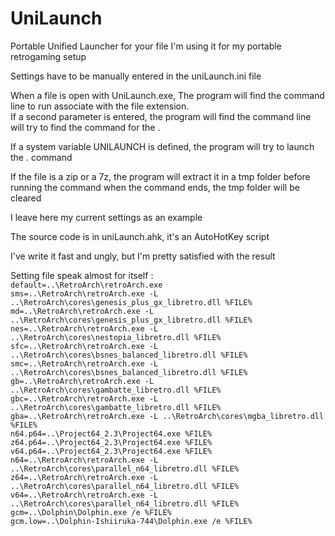 # UniLaunch
Portable Unified Launcher for your file
I'm using it for my portable retrogaming setup 

Settings have to be manually entered in the uniLaunch.ini file  

When a file is open with UniLaunch.exe, The program will find the command line to run associate with the file extension.  
If a second parameter is entered, the program will find the command line will try to find the command for the <extension>.<second parameter>
  
If a system variable UNILAUNCH is defined, the program will try to launch the <extension>.<unilaunch var> command
  
If the file is a zip or a 7z, the program will extract it in a tmp folder before running the command
when the command ends, the tmp folder will be cleared

I leave here my current settings as an example

The source code is in uniLaunch.ahk, it's an AutoHotKey script

I've write it fast and ungly, but I'm pretty satisfied with the result

Setting file speak almost for itself :  
`default=..\RetroArch\retroArch.exe`  
`sms=..\RetroArch\retroArch.exe -L ..\RetroArch\cores\genesis_plus_gx_libretro.dll %FILE%`  
`md=..\RetroArch\retroArch.exe -L ..\RetroArch\cores\genesis_plus_gx_libretro.dll %FILE%`  
`nes=..\RetroArch\retroArch.exe -L ..\RetroArch\cores\nestopia_libretro.dll %FILE%`  
`sfc=..\RetroArch\retroArch.exe -L ..\RetroArch\cores\bsnes_balanced_libretro.dll %FILE%`  
`smc=..\RetroArch\retroArch.exe -L ..\RetroArch\cores\bsnes_balanced_libretro.dll %FILE%`  
`gb=..\RetroArch\retroArch.exe -L ..\RetroArch\cores\gambatte_libretro.dll %FILE%`  
`gbc=..\RetroArch\retroArch.exe -L ..\RetroArch\cores\gambatte_libretro.dll %FILE%`  
`gba=..\RetroArch\retroArch.exe -L ..\RetroArch\cores\mgba_libretro.dll %FILE%`  
`n64.p64=..\Project64_2.3\Project64.exe %FILE%`  
`z64.p64=..\Project64_2.3\Project64.exe %FILE%`  
`v64.p64=..\Project64_2.3\Project64.exe %FILE%`  
`n64=..\RetroArch\retroArch.exe -L ..\RetroArch\cores\parallel_n64_libretro.dll %FILE%`  
`z64=..\RetroArch\retroArch.exe -L ..\RetroArch\cores\parallel_n64_libretro.dll %FILE%`  
`v64=..\RetroArch\retroArch.exe -L ..\RetroArch\cores\parallel_n64_libretro.dll %FILE%`  
`gcm=..\Dolphin\Dolphin.exe /e %FILE%`  
`gcm.low=..\Dolphin-Ishiiruka-744\Dolphin.exe /e %FILE%`  
